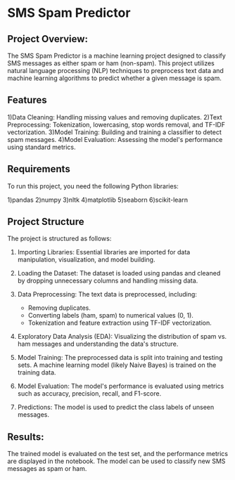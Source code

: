# SMS Spam Predictor


## Project Overview:
The SMS Spam Predictor is a machine learning project designed to classify SMS messages as either spam or ham (non-spam). This project utilizes natural language processing (NLP) techniques to preprocess text data and machine learning algorithms to predict whether a given message is spam.

## Features
1)Data Cleaning: Handling missing values and removing duplicates.
2)Text Preprocessing: Tokenization, lowercasing, stop words removal, and TF-IDF vectorization.
3)Model Training: Building and training a classifier to detect spam messages.
4)Model Evaluation: Assessing the model's performance using standard metrics.


## Requirements
To run this project, you need the following Python libraries:

1)pandas
2)numpy
3)nltk
4)matplotlib
5)seaborn
6)scikit-learn

## Project Structure
The project is structured as follows:

1) Importing Libraries: Essential libraries are imported for data manipulation, visualization, and model building.

2) Loading the Dataset: The dataset is loaded using pandas and cleaned by dropping unnecessary columns and handling missing data.

3) Data Preprocessing: The text data is preprocessed, including:
    * Removing duplicates.
    * Converting labels (ham, spam) to numerical values (0, 1).
    * Tokenization and feature extraction using TF-IDF vectorization.
      
4) Exploratory Data Analysis (EDA): Visualizing the distribution of spam vs. ham messages and understanding the data's structure.

5) Model Training: The preprocessed data is split into training and testing sets. A machine learning model (likely Naive Bayes) is trained on the training data.

6) Model Evaluation: The model's performance is evaluated using metrics such as accuracy, precision, recall, and F1-score.

7) Predictions: The model is used to predict the class labels of unseen messages.

## Results:
The trained model is evaluated on the test set, and the performance metrics are displayed in the notebook. The model can be used to classify new SMS messages as spam or ham.

   
